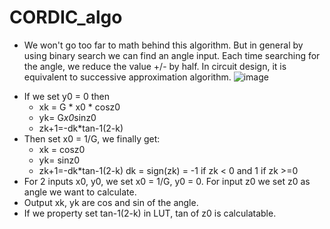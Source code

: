 # CORDIC_algo
* We won't go too far to math behind this algorithm. But in general by using binary search we can find an angle input. Each time searching for the angle, we reduce the value +/- by half. In circuit design, it is equivalent to successive approximation algorithm.
![image](https://user-images.githubusercontent.com/57820377/144734930-9e61bfe0-3f07-48f4-a232-92a5f9063257.png)
- If we set y0 = 0 then 
   + xk = G * x0 * cosz0
   + yk= G*x0*sinz0
   + zk+1=-dk*tan-1(2-k)
- Then set x0 = 1/G, we finally get:
  + xk = cosz0
  + yk= sinz0
  + zk+1=-dk*tan-1(2-k) 
dk = sign(zk) = -1 if zk < 0 and 1 if zk >=0
- For 2 inputs x0, y0, we set x0 = 1/G, y0 = 0. For input z0 we set z0 as angle we want to calculate. 
- Output xk, yk are cos and sin of the angle. 
- If we property set tan-1(2-k) in LUT, tan of z0 is calculatable. 

